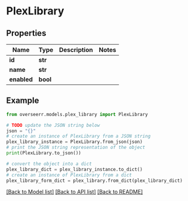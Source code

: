 # PlexLibrary


## Properties

Name | Type | Description | Notes
------------ | ------------- | ------------- | -------------
**id** | **str** |  | 
**name** | **str** |  | 
**enabled** | **bool** |  | 

## Example

```python
from overseerr.models.plex_library import PlexLibrary

# TODO update the JSON string below
json = "{}"
# create an instance of PlexLibrary from a JSON string
plex_library_instance = PlexLibrary.from_json(json)
# print the JSON string representation of the object
print(PlexLibrary.to_json())

# convert the object into a dict
plex_library_dict = plex_library_instance.to_dict()
# create an instance of PlexLibrary from a dict
plex_library_form_dict = plex_library.from_dict(plex_library_dict)
```
[[Back to Model list]](../README.md#documentation-for-models) [[Back to API list]](../README.md#documentation-for-api-endpoints) [[Back to README]](../README.md)



